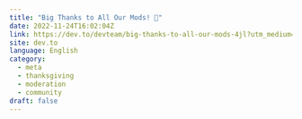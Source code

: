 ```yaml
---
title: "Big Thanks to All Our Mods! 🙌"
date: 2022-11-24T16:02:04Z
link: https://dev.to/devteam/big-thanks-to-all-our-mods-4jl?utm_medium=RSS&utm_source=news.12bit.vn
site: dev.to
language: English
category:
  - meta
  - thanksgiving
  - moderation
  - community
draft: false
---
```


